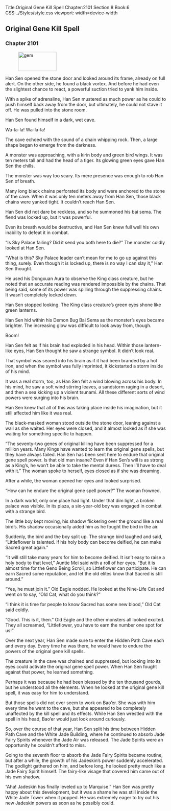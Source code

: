 Title:Original Gene Kill Spell 
Chapter:2101 
Section:8 
Book:6 
CSS:../Styles/style.css 
viewport: width=device-width
  
## Original Gene Kill Spell
### Chapter 2101
  
<figure>
	<img src="../Images/gem.gif" alt="gem" id="gem" width="120" height="60" />
</figure>
  

  
Han Sen opened the stone door and looked around its frame, already on full alert. On the other side, he found a black vortex. And before he had even the slightest chance to react, a powerful suction tried to yank him inside.

With a spike of adrenaline, Han Sen mustered as much power as he could to push himself back away from the door, but ultimately, he could not stave it off. He was pulled into the stone room.

Han Sen found himself in a dark, wet cave.

Wa-la-la! Wa-la-la!

The cave echoed with the sound of a chain whipping rock. Then, a large shape began to emerge from the darkness.

A monster was approaching, with a kirin body and green bird wings. It was ten meters tall and had the head of a tiger. Its glowing green eyes gave Han Sen the chills.

The monster was way too scary. Its mere presence was enough to rob Han Sen of breath.

Many long black chains perforated its body and were anchored to the stone of the cave. When it was only ten meters away from Han Sen, those black chains were yanked tight. It couldn’t reach Han Sen.

Han Sen did not dare be reckless, and so he summoned his bai sema. The fiend was locked up, but it was powerful.

Even its breath would be destructive, and Han Sen knew full well his own inability to defeat it in combat.

“Is Sky Palace failing? Did it send you both here to die?” The monster coldly looked at Han Sen.

“What is this? Sky Palace leader can’t mean for me to go up against this thing, surely. Even though it is locked up, there is no way I can slay it,” Han Sen thought.

He used his Dongxuan Aura to observe the King class creature, but he noted that an accurate reading was rendered impossible by the chains. That being said, some of its power was spilling through the suppressing chains. It wasn’t completely locked down.

Han Sen stopped looking. The King class creature’s green eyes shone like green lanterns.

Han Sen hid within his Demon Bug Bai Sema as the monster’s eyes became brighter. The increasing glow was difficult to look away from, though.

Boom!

Han Sen felt as if his brain had exploded in his head. Within those lantern-like eyes, Han Sen thought he saw a strange symbol. It didn’t look real.

That symbol was seared into his brain as if it had been branded by a hot iron, and when the symbol was fully imprinted, it kickstarted a storm inside of his mind.

It was a real storm, too, as Han Sen felt a wind blowing across his body. In his mind, he saw a soft wind stirring leaves, a sandstorm raging in a desert, and then a sea kicking up a violent tsunami. All these different sorts of wind powers were surging into his brain.

Han Sen knew that all of this was taking place inside his imagination, but it still affected him like it was real.

The black-masked woman stood outside the stone door, leaning against a wall as she waited. Her eyes were closed, and it almost looked as if she was waiting for something specific to happen.

“The seventy-two genes of original killing have been suppressed for a million years. Many Kings have wanted to learn the original gene spells, but they have always failed. Han Sen has been sent here to endure that original gene spell power. Is that old man insane? Even if Han Sen’s will is as strong as a King’s, he won’t be able to take the mental duress. Then I’ll have to deal with it.” The woman spoke to herself, eyes closed as if she was dreaming.

After a while, the woman opened her eyes and looked surprised.

“How can he endure the original gene spell power?” The woman frowned.

In a dark world, only one place had light. Under that dim light, a broken palace was visible. In its plaza, a six-year-old boy was engaged in combat with a strange bird.

The little boy kept moving, his shadow flickering over the ground like a real bird’s. His shadow occasionally aided him as he fought the bird in the air.

Suddenly, the bird and the boy split up. The strange bird laughed and said, “Littleflower is talented. If his holy body can become deified, he can make Sacred great again.”

“It will still take many years for him to become deified. It isn’t easy to raise a holy body to that level,” Auntie Mei said with a roll of her eyes. “But it is almost time for the Geno Being Scroll, so Littleflower can participate. He can earn Sacred some reputation, and let the old elites know that Sacred is still around.”

“Yes, he must join it.” Old Eagle nodded. He looked at the Nine-Life Cat and went on to say, “Old Cat, what do you think?”

“I think it is time for people to know Sacred has some new blood,” Old Cat said coldly.

“Good. This is it, then.” Old Eagle and the other monsters all looked excited. They all screamed, “Littleflower, you have to earn the number one spot for us!”

Over the next year, Han Sen made sure to enter the Hidden Path Cave each and every day. Every time he was there, he would have to endure the powers of the original gene kill spells.

The creature in the cave was chained and suppressed, but looking into its eyes could activate the original gene spell power. When Han Sen fought against that power, he learned something.

Perhaps it was because he had been blessed by the ten thousand gourds, but he understood all the elements. When he looked at the original gene kill spell, it was easy for him to understand.

But those spells did not ever seem to work on Bao’er. She was with him every time he went to the cave, but she appeared to be completely unaffected by the kill spell and its effects. While Han Sen wrestled with the spell in his head, Bao’er would just look around curiously.

So, over the course of that year, Han Sen split his time between Hidden Path Cave and the White Jade Building, where he continued to absorb Jade Fairy Spirits whenever the Jade Air was released. The Jade Spirits were an opportunity he couldn’t afford to miss.

Going to the seventh floor to absorb the Jade Fairy Spirits became routine, but after a while, the growth of his Jadeskin’s power suddenly accelerated. The godlight gathered on him, and before long, he looked pretty much like a Jade Fairy Spirit himself. The fairy-like visage that covered him came out of his own shadow.

“Aha! Jadeskin has finally leveled up to Marquise.” Han Sen was pretty happy about this development, but it was a shame he was still inside the White Jade Tower when it popped. He was extremely eager to try out his new Jadeskin powers as soon as he possibly could.